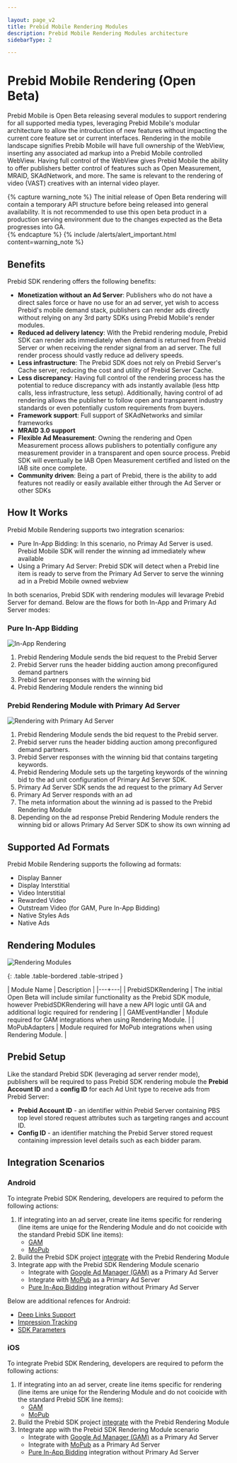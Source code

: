 ```yaml
---

layout: page_v2
title: Prebid Mobile Rendering Modules
description: Prebid Mobile Rendering Modules architecture
sidebarType: 2

---
```


# Prebid Mobile Rendering (Open Beta)

Prebid Mobile is Open Beta releasing several modules to support rendering for all supported media types, leveraging Prebid Mobile's modular architecture to allow the introduction of new features without impacting the current core feature set or current interfaces. Rendering in the mobile landscape signifies Prebib Mobile will have full ownership of the WebView, inserting any associated ad markup into a Prebid Mobile controlled WebView. Having full control of the WebView gives Prebid Mobile the ability to offer publishers better control of features such as Open Measurement, MRAID, SKAdNetwork, and more. The same is relevant to the rendering of video (VAST) creatives with an internal video player. 
 
{% capture warning_note %}
The initial release of Open Beta rendering will contain a temporary API structure before being released into general availability. It is not recommended to use this open beta product in a production serving environment due to the changes expected as the Beta progresses into GA.  
{% endcapture %}
{% include /alerts/alert_important.html content=warning_note %}

## Benefits

Prebid SDK rendering offers the following benefits:

- **Monetization without an Ad Server**: Publishers who do not have a direct sales force or have no use for an ad server, yet wish to access Prebid's mobile demand stack, publishers can render ads directly without relying on any 3rd party SDKs using Prebid Mobile's render modules.
- **Reduced ad delivery latency**: With the Prebid rendering module, Prebid SDK can render ads immediately when demand is returned from Prebid Server or when receiving the render signal from an ad server. The full render process should vastly reduce ad delivery speeds.
- **Less infrastructure**: The Prebid SDK does not rely on Prebid Server's Cache server, reducing the cost and utility of Prebid Server Cache. 
- **Less discrepancy**: Having full control of the rendering process has the potential to reduce discrepancy with ads instantly available (less http calls, less infrastructure, less setup). Additionally, having control of ad rendering allows the publisher to follow open and transparent industry standards or even potentially custom requirements from buyers. 
- **Framework support**: Full support of SKAdNetworks and similar frameworks 
- **MRAID 3.0 support**
- **Flexible Ad Measurement**: Owning the rendering and Open Measurement process allows publishers to potentially configure any measurement provider in a transparent and open source process. Prebid SDK will eventually be IAB Open Measurement certified and listed on the IAB site once complete.  
- **Community driven**: Being a part of Prebid, there is the ability to add features not readily or easily available either through the Ad Server or other SDKs 

## How It Works

Prebid Mobile Rendering supports two integration scenarios:

* Pure In-App Bidding:  In this scenario, no Primay Ad Server is used. Prebid Mobile SDK will render the winning ad immediately whew available
* Using a Primary Ad Server: Prebid SDK will detect when a Prebid line item is ready to serve from the Primary Ad Server to serve the winning ad in a Prebid Mobile owned webview

In both scenarios, Prebid SDK with rendering modules will levarage Prebid Server for demand. Below are the flows for both In-App and Primary Ad Server modes:

### Pure In-App Bidding

![In-App Rendering](/assets/images/prebid-mobile/modules/rendering/Prebid-In-App-Bidding-Overview-Pure-Prebid.png)

1. Prebid Rendering Module sends the bid request to the Prebid Server
1. Prebid Server runs the header bidding auction among preconfigured demand partners
1. Prebid Server responses with the winning bid 
1. Prebid Rendering Module renders the winning bid

### Prebid Rendering Module with Primary Ad Server

![Rendering with Primary Ad Server](/assets/images/prebid-mobile/modules/rendering/Pure-In-App-Bidding-Overview-Prebid-with-Primary-Ad-Server.png)

1. Prebid Rendering Module sends the bid request to the Prebid server.
1. Prebid server runs the header bidding auction among preconfigured demand partners.
1. Prebid Server responses with the winning bid that contains targeting keywords.
1. Prebid Rendering Module sets up the targeting keywords of the winning bid to the ad unit configuration of Primary Ad Server SDK.
1. Primary Ad Server SDK sends the ad request to the primary Ad Server
1. Primary Ad Server responds with an ad
1. The meta information about the winning ad is passed to the Prebid Rendering Module
1. Depending on the ad response Prebid Rendering Module renders the winning bid or allows Primary Ad Server SDK to show its own winning ad


## Supported Ad Formats

Prebid Mobile Rendering supports the following ad formats:

* Display Banner
* Display Interstitial
* Video Interstitial
* Rewarded Video
* Outstream Video (for GAM, Pure In-App Bidding)
* Native Styles Ads
* Native Ads

## Rendering Modules

![Rendering Modules](/assets/images/prebid-mobile/modules/rendering/rendering-modularization.png)

{: .table .table-bordered .table-striped }

| Module Name | Description |
|---+---|
| PrebidSDKRendering | The initial Open Beta will include similar functionality as the Prebid SDK module, however PrebidSDKRendering will have a new API logic until GA and additional logic required for rendering |
| GAMEventHandler | Module required for GAM integrations when using Rendering Module. |
| MoPubAdapters | Module required for MoPub integrations when using Rendering Module.  |



## Prebid Setup

Like the standard Prebid SDK (leveraging ad server render mode), publishers will be required to pass Prebid SDK rendering mobule the **Prebid Account ID** and a **config ID** for each Ad Unit type to receive ads from Prebid Server:

- **Prebid Account ID** - an identifier within Prebid Server containing PBS top level stored request attributes such as targeting ranges and account ID.
- **Config ID** - an identifier matching the Prebid Server stored request containing impression level details such as each bidder param.

## Integration Scenarios

### Android

To integrate Prebid SDK Rendering, developers are required to peform the following actions:

1. If integrating into an ad server, create line items specific for rendering (line items are uniqe for the Rendering Module and do not cooicide with the standard Prebid SDK line items):
    * [GAM](rendering-gam-line-item-setup.html)
    * [MoPub](rendering-mopub-line-item-setup.html)
1. Build the Prebid SDK project [integrate](android-sdk-integration.html) with the Prebid Rendering Module
1. Integrate app with the Prebid SDK Rendering Module scenario
    * Integrate with [Google Ad Manager (GAM)](android-sdk-integration-gam.html) as a Primary Ad Server
    * Integrate with [MoPub](android-sdk-integration-mopub.html) as a Primary Ad Server
    * [Pure In-App Bidding](android-sdk-integration-pb.html) integration without Primary Ad Server

Below are additional refences for Android:

- [Deep Links Support](rendering-deeplinkplus.html)
- [Impression Tracking](rendering-impression-tracking.html)
- [SDK Parameters](android-sdk-parameters.html)

### iOS

To integrate Prebid SDK Rendering, developers are required to peform the following actions:

1. If integrating into an ad server, create line items specific for rendering (line items are uniqe for the Rendering Module and do not cooicide with the standard Prebid SDK line items):
    * [GAM](rendering-gam-line-item-setup.html)
    * [MoPub](rendering-mopub-line-item-setup.html)
1. Build the Prebid SDK project [integrate](ios-sdk-integration.html) with the Prebid Rendering Module
1. Integrate app with the Prebid SDK Rendering Module scenario
    * Integrate with [Google Ad Manager (GAM)](ios-sdk-Integration-gam.md) as a Primary Ad Server
    * Integrate with [MoPub]() as a Primary Ad Server
    * [Pure In-App Bidding]() integration without Primary Ad Server



